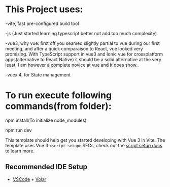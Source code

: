 # This Project uses:

-vite, fast pre-configured build tool

-js (Just started learning typescript better not add too much complexity)

-vue3, why vue: first off you seamed slightly partial to vue during our first meeting, and after a quick comparaison to React, vue looked very promising. With TypeScript support in vue3 and Ionic vue for crossplatform apps(alternative to React Native) it should be a solid alternative at the very least. I am however a complete novice at vue and it does show..

-vuex 4, for State management

# To run execute following commands(from folder):

npm install(To initialize node_modules)

npm run dev

This template should help get you started developing with Vue 3 in Vite. The template uses Vue 3 `<script setup>` SFCs, check out the [script setup docs](https://v3.vuejs.org/api/sfc-script-setup.html#sfc-script-setup) to learn more.

## Recommended IDE Setup

- [VSCode](https://code.visualstudio.com/) + [Volar](https://marketplace.visualstudio.com/items?itemName=johnsoncodehk.volar)
